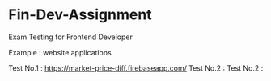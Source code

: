 # Fin-Dev-Assignment
Exam Testing for Frontend Developer

Example : website applications

Test No.1 : https://market-price-diff.firebaseapp.com/
Test No.2 :
Test No.2 :
